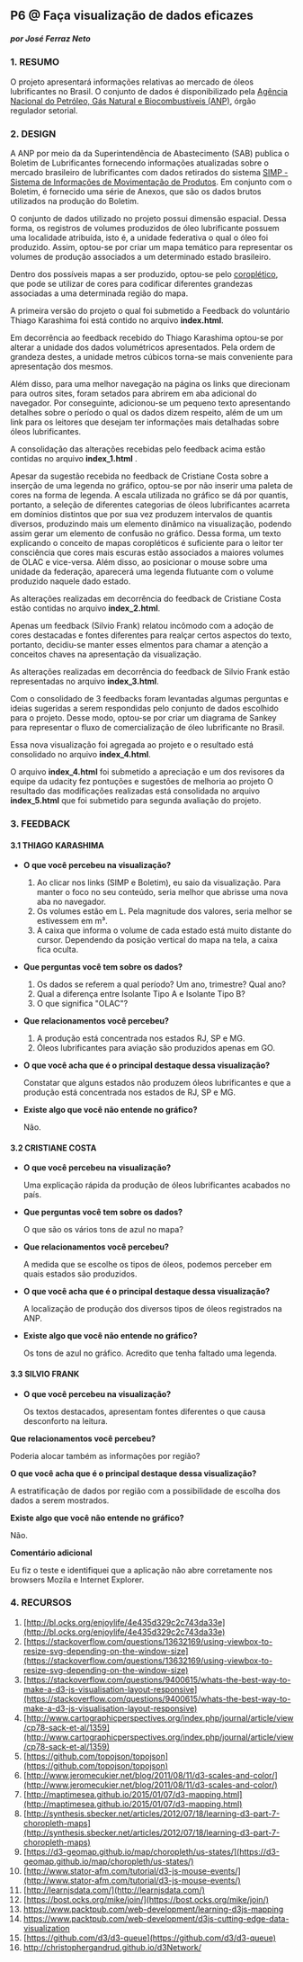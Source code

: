 ## P6 @ Faça visualização de dados eficazes

##### por José Ferraz Neto

### 1. RESUMO

O projeto apresentará informações relativas ao mercado de óleos lubrificantes no Brasil. O conjunto de dados é disponibilizado pela [Agência Nacional do Petróleo, Gás Natural e Biocombustíveis (ANP)](http://www.anp.gov.br/wwwanp/), órgão regulador setorial.

### 2. DESIGN

A ANP por meio da da Superintendência de Abastecimento (SAB) publica o Boletim de Lubrificantes fornecendo informações atualizadas sobre o mercado brasileiro de lubrificantes com dados retirados do sistema [SIMP - Sistema de Informações de Movimentação de Produtos](http://www.anp.gov.br/SITE/EXTRAS/SITE_SIMP/INDEX.asp). Em conjunto com o Boletim, é fornecido uma série de Anexos, que são os dados brutos utilizados na produção do Boletim.

O conjunto de dados utilizado no projeto possui dimensão espacial. Dessa forma, os registros de volumes produzidos de óleo lubrificante possuem uma localidade atribuída, isto é, a unidade federativa o qual o óleo foi produzido. Assim, optou-se por criar um mapa temático para representar os volumes de produção associados a um determinado estado brasileiro.  

Dentro dos possíveis mapas a ser produzido, optou-se pelo [coroplético](https://pt.wikipedia.org/wiki/Mapa_coropl%C3%A9tico), que pode se utilizar de cores para codificar diferentes grandezas associadas a uma determinada região do mapa.

A primeira versão do projeto o qual foi submetido a Feedback do voluntário Thiago Karashima foi está contido no arquivo **index.html**.

Em decorrência ao feedback recebido do Thiago Karashima optou-se por alterar a unidade dos dados volumétricos apresentados. Pela ordem de grandeza destes, a unidade metros cúbicos torna-se mais conveniente para apresentação dos mesmos.

Além disso, para uma melhor navegação na página os links que direcionam para outros sites, foram setados para abrirem em aba adicional do navegador. Por conseguinte, adicionou-se um pequeno texto apresentando detalhes sobre o período o qual os dados dizem respeito, além de um um link para os leitores que desejam ter informações mais detalhadas sobre óleos lubrificantes.

A consolidação das alterações recebidas pelo feedback acima estão contidas no arquivo **index_1.html** .

Apesar da sugestão recebida no feedback de Cristiane Costa sobre a inserção de uma legenda no gráfico, optou-se por não inserir uma paleta de cores na forma de legenda. A escala utilizada no gráfico se dá por quantis, portanto, a seleção de diferentes categorias de óleos lubrificantes acarreta em domínios distintos que por sua vez produzem intervalos de quantis diversos, produzindo mais um elemento dinâmico na visualização, podendo assim gerar um elemento de confusão no gráfico. Dessa forma, um texto explicando o conceito de mapas coropléticos é suficiente para o leitor ter consciência que cores mais escuras estão associados a maiores volumes de OLAC e vice-versa.  Além disso, ao posicionar o mouse sobre uma unidade da federação, aparecerá uma legenda flutuante com o volume produzido naquele dado estado.

As alterações realizadas em decorrência do feedback de Cristiane Costa estão contidas no arquivo **index_2.html**.

Apenas um feedback (Silvio Frank) relatou incômodo com a adoção de cores destacadas e fontes diferentes para realçar certos aspectos do texto, portanto, decidiu-se manter esses elmentos para chamar a atenção a conceitos chaves na apresentação da visualização.

As alterações realizadas em decorrência do feedback de Silvio Frank estão representadas no arquivo **index_3.html**.

Com o consolidado de 3 feedbacks foram levantadas algumas perguntas e ideias sugeridas a serem respondidas pelo conjunto de dados escolhido para o projeto. Desse modo, optou-se por criar um diagrama de Sankey para representar o fluxo de comercialização de óleo lubrificante no Brasil.

Essa nova visualização foi agregada ao projeto e o resultado está consolidado no arquivo **index_4.html**.

O arquivo **index_4.html** foi submetido a apreciação e um dos revisores da equipe da udacity fez pontuções e sugestões de melhoria ao projeto O resultado das modificações realizadas está consolidada no arquivo **index_5.html** que foi submetido para segunda avaliação do projeto.

### 3. FEEDBACK

#### 3.1 THIAGO KARASHIMA

- **O que você percebeu na visualização?**
  1. Ao clicar nos links (SIMP e Boletim), eu saio da visualização. Para manter o foco no seu conteúdo, seria melhor que abrisse uma nova aba no navegador. 
  2. Os volumes estão em L. Pela magnitude dos valores, seria melhor se estivessem em m³.
  3. A caixa que informa o volume de cada estado está muito distante do cursor. Dependendo da posição vertical do mapa na tela, a caixa fica oculta.


- **Que perguntas você tem sobre os dados?**

  1. Os dados se referem a qual período? Um ano, trimestre? Qual ano?
  2. Qual a diferença entre Isolante Tipo A e Isolante Tipo B?
  3. O que significa "OLAC"?

- **Que relacionamentos você percebeu?**

  1. A produção está concentrada nos estados RJ, SP e MG.
  2. Óleos lubrificantes para aviação são produzidos apenas em GO.

- **O que você acha que é o principal destaque dessa visualização?**

  Constatar que alguns estados não produzem óleos lubrificantes e que a produção está concentrada nos estados de RJ, SP e MG.

- **Existe algo que você não entende no gráfico?**

  Não.


#### **3.2 CRISTIANE COSTA**

- **O que você percebeu na visualização?**

  Uma explicação rápida da produção de óleos lubrificantes acabados no país.

- **Que perguntas você tem sobre os dados?**

  O que são os vários tons de azul no mapa?

- **Que relacionamentos você percebeu?**

  A medida que se escolhe os tipos de óleos, podemos perceber em quais estados são produzidos.

- **O que você acha que é o principal destaque dessa visualização?**

  A localização de produção dos diversos tipos de óleos registrados na ANP.

- **Existe algo que você não entende no gráfico?**

  Os tons de azul no gráfico. Acredito que tenha faltado uma legenda.

#### 3.3 SILVIO FRANK

- **O que você percebeu na visualização?**

  Os textos destacados, apresentam fontes diferentes o que causa desconforto na leitura.


**Que relacionamentos você percebeu?**

Poderia alocar também as informações por região?

**O que você acha que é o principal destaque dessa visualização?**

A estratificação de dados por região com a possibilidade de escolha dos dados a serem mostrados.

**Existe algo que você não entende no gráfico?**

Não.

**Comentário adicional**

Eu fiz o teste e identifiquei que a aplicação não abre corretamente nos browsers  Mozila e Internet Explorer.

### 4. RECURSOS

1. [http://bl.ocks.org/enjoylife/4e435d329c2c743da33e](http://bl.ocks.org/enjoylife/4e435d329c2c743da33e)
2. [https://stackoverflow.com/questions/13632169/using-viewbox-to-resize-svg-depending-on-the-window-size](https://stackoverflow.com/questions/13632169/using-viewbox-to-resize-svg-depending-on-the-window-size)
3. [https://stackoverflow.com/questions/9400615/whats-the-best-way-to-make-a-d3-js-visualisation-layout-responsive](https://stackoverflow.com/questions/9400615/whats-the-best-way-to-make-a-d3-js-visualisation-layout-responsive)
4. [http://www.cartographicperspectives.org/index.php/journal/article/view/cp78-sack-et-al/1359](http://www.cartographicperspectives.org/index.php/journal/article/view/cp78-sack-et-al/1359)
5. [https://github.com/topojson/topojson](https://github.com/topojson/topojson)
6. [http://www.jeromecukier.net/blog/2011/08/11/d3-scales-and-color/](http://www.jeromecukier.net/blog/2011/08/11/d3-scales-and-color/)
7. [http://maptimesea.github.io/2015/01/07/d3-mapping.html](http://maptimesea.github.io/2015/01/07/d3-mapping.html)
8. [http://synthesis.sbecker.net/articles/2012/07/18/learning-d3-part-7-choropleth-maps](http://synthesis.sbecker.net/articles/2012/07/18/learning-d3-part-7-choropleth-maps)
9. [https://d3-geomap.github.io/map/choropleth/us-states/](https://d3-geomap.github.io/map/choropleth/us-states/)
10. [http://www.stator-afm.com/tutorial/d3-js-mouse-events/](http://www.stator-afm.com/tutorial/d3-js-mouse-events/)
11. [http://learnjsdata.com/](http://learnjsdata.com/)
12. [https://bost.ocks.org/mike/join/](https://bost.ocks.org/mike/join/)
13. https://www.packtpub.com/web-development/learning-d3js-mapping
14. https://www.packtpub.com/web-development/d3js-cutting-edge-data-visualization
15. [https://github.com/d3/d3-queue](https://github.com/d3/d3-queue)
16. http://christophergandrud.github.io/d3Network/

